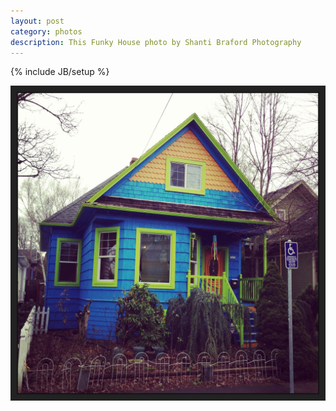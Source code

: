 ```yaml
---
layout: post
category: photos
description: This Funky House photo by Shanti Braford Photography
---
```

{% include JB/setup %}

<a href="/photos/around_town_-_portland,_oregon/this_funky_house.jpg" title="This Funky House"><img src="/photos/around_town_-_portland,_oregon/this_funky_house.jpg" alt="This Funky House" /></a>

